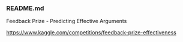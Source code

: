 ### README.md

Feedback Prize - Predicting Effective Arguments

https://www.kaggle.com/competitions/feedback-prize-effectiveness
